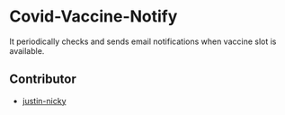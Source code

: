 # Covid-Vaccine-Notify

It periodically checks and sends email notifications when vaccine slot is available.

## Contributor

- [justin-nicky](https://github.com/justin-nicky)
